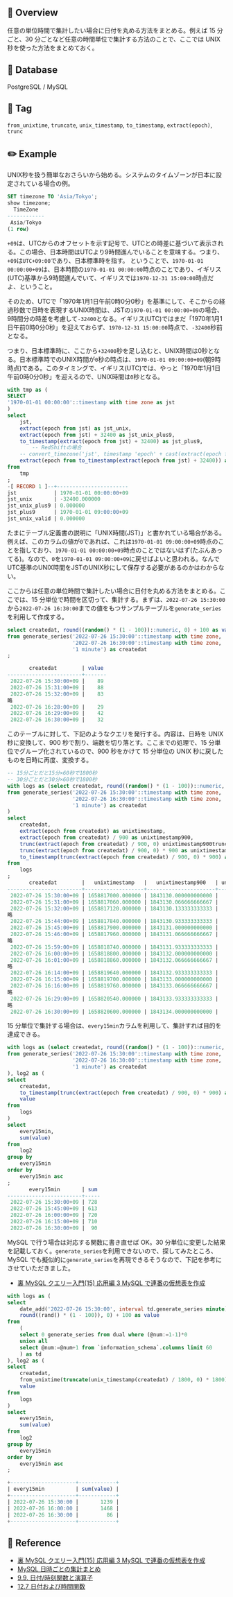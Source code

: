 ## :memo: Overview

任意の単位時間で集計したい場合に日付を丸める方法をまとめる。例えば 15 分ごと、30 分ごとなど任意の時間単位で集計する方法のことで、ここでは UNIX 秒を使った方法をまとめておく。

## :floppy_disk: Database

PostgreSQL / MySQL

## :bookmark: Tag

`from_unixtime`, `truncate`, `unix_timestamp`, `to_timestamp`, `extract(epoch)`, `trunc`

## :pencil2: Example

UNIX秒を扱う簡単なおさらいから始める。システムのタイムゾーンが日本に設定されている場合の例。

```sql
SET timezone TO 'Asia/Tokyo';
show timezone;
  TimeZone  
------------
 Asia/Tokyo
(1 row)
```

`+09`は、UTCからのオフセットを示す記号で、UTCとの時差に基づいて表示される。この場合、日本時間はUTCより9時間進んでいることを意味する。つまり、`+09`は`UTC+09:00`であり、日本標準時を指す。
ということで、`1970-01-01 00:00:00+09`は、日本時間の`1970-01-01 00:00:00`時点のことであり、イギリス(UTC)基準から9時間進んでいて、イギリスでは`1970-12-31 15:00:00`時点だよ、ということ。

そのため、UTCで「1970年1月1日午前0時0分0秒」を基準にして、そこからの経過秒数で日時を表現するUNIX時間は、JSTの`1970-01-01 00:00:00+09`の場合、9時間分の時差を考慮して`-32400`となる。イギリス(UTC)ではまだ「1970年1月1日午前0時0分0秒」を迎えておらず、`1970-12-31 15:00:00`時点で、`-32400`秒前となる。

つまり、日本標準時に、ここから`+32400`秒を足し込むと、UNIX時間は0秒となる。日本標準時でのUNIX時間が`0`秒の時点は、`1970-01-01 09:00:00+09`(朝9時時点)である。このタイミングで、イギリス(UTC)では、やっと「1970年1月1日午前0時0分0秒」を迎えるので、UNIX時間は`0`秒となる。

```sql
with tmp as (
SELECT 
'1970-01-01 00:00:00'::timestamp with time zone as jst
)
select
    jst,
    extract(epoch from jst) as jst_unix,
    extract(epoch from jst) + 32400 as jst_unix_plus9,
    to_timestamp(extract(epoch from jst) + 32400) as jst_plus9,
		-- RedShiftの場合
    -- convert_timezone('jst', timestamp 'epoch' + cast(extract(epoch from jst)+ 32400 as bigint) * interval '1 second') as jst_plus9_2
    extract(epoch from to_timestamp(extract(epoch from jst) + 32400)) as jst_unix_valid
from
    tmp
;
-[ RECORD 1 ]--+-----------------------
jst            | 1970-01-01 00:00:00+09
jst_unix       | -32400.000000
jst_unix_plus9 | 0.000000
jst_plus9      | 1970-01-01 09:00:00+09
jst_unix_valid | 0.000000
```

たまにテーブル定義書の説明に「UNIX時間(JST)」と書かれている場合がある。例えば、このカラムの値が`0`であれば、これは`1970-01-01 09:00:00+09`時点のことを指しており、`1970-01-01 00:00:00+09`時点のことではないはず(たぶんあってる)。なので、`0`を`1970-01-01 09:00:00+09`に戻せばよいと思われる。なんでUTC基準のUNIX時間をJSTのUNIX秒にして保存する必要があるのかはわからない。


ここからは任意の単位時間で集計したい場合に日付を丸める方法をまとめる。ここでは、15 分単位で時間を区切って、集計する。まずは、`2022-07-26 15:30:00`から`2022-07-26 16:30:00`までの値をもつサンプルテーブルを`generate_series`を利用して作成する。

```sql
select createdat, round((random() * (1 - 100))::numeric, 0) + 100 as value
from generate_series('2022-07-26 15:30:00'::timestamp with time zone,
					 '2022-07-26 16:30:00'::timestamp with time zone,
					 '1 minute') as createdat
;

       createdat        | value
------------------------+-------
 2022-07-26 15:30:00+09 |    89
 2022-07-26 15:31:00+09 |    88
 2022-07-26 15:32:00+09 |    83
略
 2022-07-26 16:28:00+09 |    29
 2022-07-26 16:29:00+09 |    42
 2022-07-26 16:30:00+09 |    32
```

このテーブルに対して、下記のようなクエリを発行する。内容は、日時を UNIX 秒に変換して、900 秒で割り、端数を切り落とす。ここまでの処理で、15 分単位でグループ化されているので、900 秒をかけて 15 分単位の UNIX 秒に戻したものを日時に再度、変換する。

```sql
-- 15分ごとだと15分×60秒で1800秒
-- 30分ごとだと30分×60秒で1800秒
with logs as (select createdat, round((random() * (1 - 100))::numeric, 0) + 100 as value
from generate_series('2022-07-26 15:30:00'::timestamp with time zone,
                     '2022-07-26 16:30:00'::timestamp with time zone,
                     '1 minute') as createdat
)
select
    createdat,
    extract(epoch from createdat) as unixtimestamp,
    extract(epoch from createdat) / 900 as unixtimestamp900,
    trunc(extract(epoch from createdat) / 900, 0) unixtimestamp900trunc,
    trunc(extract(epoch from createdat) / 900, 0) * 900 as unixtimestamp900trunc900,
    to_timestamp(trunc(extract(epoch from createdat) / 900, 0) * 900) as every15min
from
    logs
;
       createdat        |   unixtimestamp   |   unixtimestamp900   | unixtimestamp900trunc | unixtimestamp900trunc900 |       every15min
------------------------+-------------------+----------------------+-----------------------+--------------------------+------------------------
 2022-07-26 15:30:00+09 | 1658817000.000000 | 1843130.000000000000 |               1843130 |               1658817000 | 2022-07-26 15:30:00+09
 2022-07-26 15:31:00+09 | 1658817060.000000 | 1843130.066666666667 |               1843130 |               1658817000 | 2022-07-26 15:30:00+09
 2022-07-26 15:32:00+09 | 1658817120.000000 | 1843130.133333333333 |               1843130 |               1658817000 | 2022-07-26 15:30:00+09
略
 2022-07-26 15:44:00+09 | 1658817840.000000 | 1843130.933333333333 |               1843130 |               1658817000 | 2022-07-26 15:30:00+09
 2022-07-26 15:45:00+09 | 1658817900.000000 | 1843131.000000000000 |               1843131 |               1658817900 | 2022-07-26 15:45:00+09
 2022-07-26 15:46:00+09 | 1658817960.000000 | 1843131.066666666667 |               1843131 |               1658817900 | 2022-07-26 15:45:00+09
略
 2022-07-26 15:59:00+09 | 1658818740.000000 | 1843131.933333333333 |               1843131 |               1658817900 | 2022-07-26 15:45:00+09
 2022-07-26 16:00:00+09 | 1658818800.000000 | 1843132.000000000000 |               1843132 |               1658818800 | 2022-07-26 16:00:00+09
 2022-07-26 16:01:00+09 | 1658818860.000000 | 1843132.066666666667 |               1843132 |               1658818800 | 2022-07-26 16:00:00+09
略
 2022-07-26 16:14:00+09 | 1658819640.000000 | 1843132.933333333333 |               1843132 |               1658818800 | 2022-07-26 16:00:00+09
 2022-07-26 16:15:00+09 | 1658819700.000000 | 1843133.000000000000 |               1843133 |               1658819700 | 2022-07-26 16:15:00+09
 2022-07-26 16:16:00+09 | 1658819760.000000 | 1843133.066666666667 |               1843133 |               1658819700 | 2022-07-26 16:15:00+09
略
 2022-07-26 16:29:00+09 | 1658820540.000000 | 1843133.933333333333 |               1843133 |               1658819700 | 2022-07-26 16:15:00+09
略
 2022-07-26 16:30:00+09 | 1658820600.000000 | 1843134.000000000000 |               1843134 |               1658820600 | 2022-07-26 16:30:00+09
```

15 分単位で集計する場合は、`every15min`カラムを利用して、集計すれば目的を達成できる。

```sql
with logs as (select createdat, round((random() * (1 - 100))::numeric, 0) + 100 as value
from generate_series('2022-07-26 15:30:00'::timestamp with time zone,
					 '2022-07-26 16:30:00'::timestamp with time zone,
					 '1 minute') as createdat
), log2 as (
select
	createdat,
	to_timestamp(trunc(extract(epoch from createdat) / 900, 0) * 900) as every15min,
	value
from
	logs
)
select
	every15min,
	sum(value)
from
	log2
group by
	every15min
order by
	every15min asc
;
       every15min       | sum
------------------------+-----
 2022-07-26 15:30:00+09 | 728
 2022-07-26 15:45:00+09 | 613
 2022-07-26 16:00:00+09 | 720
 2022-07-26 16:15:00+09 | 710
 2022-07-26 16:30:00+09 |  90
```

MySQL で行う場合は対応する関数に書き直せば OK。30 分単位に変更した結果を記載しておく。`generate_series`を利用できないので、探してみたところ、MySQL でも擬似的に`generate_series`を再現できるそうなので、下記を参考にさせていただきました。

- [裏 MySQL クエリー入門(15) 応用編 3 MySQL で連番の仮想表を作成](https://it7c.hatenadiary.org/entry/20100713/1278950305)

```sql
with logs as (
select
	date_add('2022-07-26 15:30:00', interval td.generate_series minute) as createdat,
	round((rand() * (1 - 100)), 0) + 100 as value
from
	(
	select 0 generate_series from dual where (@num:=1-1)*0
	union all
	select @num:=@num+1 from `information_schema`.columns limit 60
	) as td
), log2 as (
select
    createdat,
	from_unixtime(truncate(unix_timestamp(createdat) / 1800, 0) * 1800) as every15min,
    value
from
	logs
)
select
	every15min,
    sum(value)
from
	log2
group by
	every15min
order by
	every15min asc
;

+---------------------+------------+
| every15min          | sum(value) |
+---------------------+------------+
| 2022-07-26 15:30:00 |       1239 |
| 2022-07-26 16:00:00 |       1468 |
| 2022-07-26 16:30:00 |         86 |
+---------------------+------------+
```

## :closed_book: Reference

- [裏 MySQL クエリー入門(15) 応用編 3 MySQL で連番の仮想表を作成](https://it7c.hatenadiary.org/entry/20100713/1278950305)
- [MySQL 日時ごとの集計まとめ](https://qiita.com/yakatsuka/items/2906011803500ebd4390)
- [9.9. 日付/時刻関数と演算子](https://www.postgresql.jp/document/13/html/functions-datetime.html)
- [12.7 日付および時間関数](https://dev.mysql.com/doc/refman/8.0/ja/date-and-time-functions.html#function_date-format)
